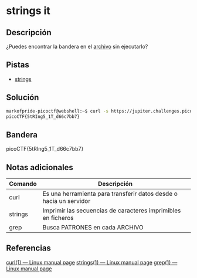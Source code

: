 # strings it

## Descripción
¿Puedes encontrar la bandera en el [archivo](https://jupiter.challenges.picoctf.org/static/94d00153b0057d37da225ee79a846c62/strings) sin ejecutarlo?

## Pistas
- [strings](https://linux.die.net/man/1/strings)

## Solución
```bash
markofpride-picoctf@webshell:~$ curl -s https://jupiter.challenges.picoctf.org/static/94d00153b0057d37da225ee79a846c62/strings | strings | grep pico
picoCTF{5tRIng5_1T_d66c7bb7}
```

## Bandera
picoCTF{5tRIng5_1T_d66c7bb7}

## Notas adicionales
| Comando | Descripción |
|--------|--------|
| curl | Es una herramienta para transferir datos desde o hacia un servidor |
| strings | Imprimir las secuencias de caracteres imprimibles en ficheros |
| grep | Busca PATRONES en cada ARCHIVO |

## Referencias
[curl(1) — Linux manual page](https://man7.org/linux/man-pages/man1/curl.1.html)
[strings(1) — Linux manual page](https://man7.org/linux/man-pages/man1/strings.1.html)
[grep(1) — Linux manual page](https://man7.org/linux/man-pages/man1/grep.1.html)